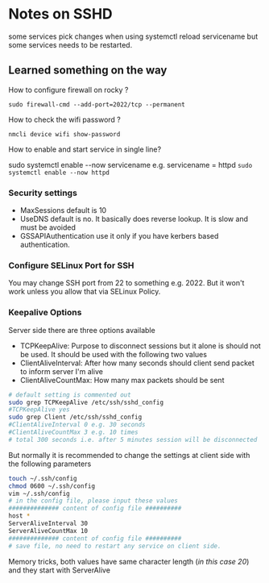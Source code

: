 # Notes on SSHD

some services pick changes when using systemctl reload servicename but some services needs to be restarted.


## Learned something on the way

How to configure firewall on rocky ?

`sudo firewall-cmd --add-port=2022/tcp --permanent`

How to check the wifi password ?

`nmcli device wifi show-password`

How to enable and start service in single line?

sudo systemctl enable --now servicename
e.g. servicename = httpd
`sudo systemctl enable --now httpd`

### Security settings

- MaxSessions default is 10
- UseDNS default is no. It basically does reverse lookup. It is slow and must be avoided
- GSSAPIAuthentication use it only if you have kerbers based authentication.

### Configure SELinux Port for SSH

You may change SSH port from 22 to something e.g. 2022. But it won't work unless you allow that via SELinux Policy.

### Keepalive Options

Server side there are three options available

- TCPKeepAlive: Purpose to disconnect sessions but it alone is should not be used. It should be used with the following two values
- ClientAliveInterval: After how many seconds should client send packet to inform server I'm alive
- ClientAliveCountMax: How many max packets should be sent

```bash
# default setting is commented out
sudo grep TCPKeepAlive /etc/ssh/sshd_config
#TCPKeepAlive yes 
sudo grep Client /etc/ssh/sshd_config 
#ClientAliveInterval 0 e.g. 30 seconds
#ClientAliveCountMax 3 e.g. 10 times
# total 300 seconds i.e. after 5 minutes session will be disconnected
```

But normally it is recommended to change the settings at client side with the following parameters

```bash
touch ~/.ssh/config
chmod 0600 ~/.ssh/config
vim ~/.ssh/config
# in the config file, please input these values
############## content of config file ##########
host *
ServerAliveInterval 30
ServerAliveCountMax 10
############## content of config file ##########
# save file, no need to restart any service on client side.

```

Memory tricks, both values have same character length (*in this case 20*) and they start with ServerAlive

